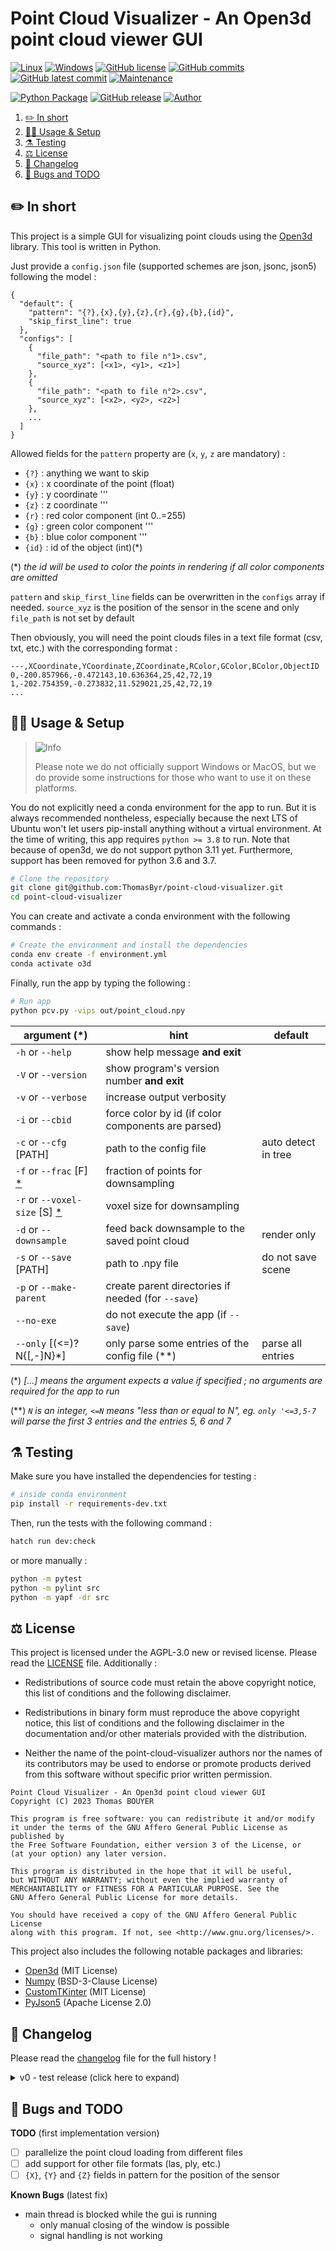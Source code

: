 # Point Cloud Visualizer - An Open3d point cloud viewer GUI

[![Linux](https://svgshare.com/i/Zhy.svg)](https://docs.microsoft.com/en-us/windows/wsl/tutorials/gui-apps)
[![Windows](https://svgshare.com/i/ZhY.svg)](https://svgshare.com/i/ZhY.svg)
[![GitHub license](https://img.shields.io/github/license/ThomasByr/point-cloud-visualizer)](https://github.com/ThomasByr/point-cloud-visualizer/blob/master/LICENSE)
[![GitHub commits](https://badgen.net/github/commits/ThomasByr/point-cloud-visualizer)](https://GitHub.com/ThomasByr/point-cloud-visualizer/commit/)
[![GitHub latest commit](https://badgen.net/github/last-commit/ThomasByr/point-cloud-visualizer)](https://gitHub.com/ThomasByr/point-cloud-visualizer/commit/)
[![Maintenance](https://img.shields.io/badge/maintained%3F-yes-green.svg)](https://GitHub.com/ThomasByr/point-cloud-visualizer/graphs/commit-activity)

[![Python Package](https://github.com/ThomasByr/point-cloud-visualizer/actions/workflows/python-package.yml/badge.svg)](https://github.com/ThomasByr/point-cloud-visualizer/actions/workflows/python-package.yml)
[![GitHub release](https://img.shields.io/github/release/ThomasByr/point-cloud-visualizer)](https://github.com/ThomasByr/point-cloud-visualizer)
[![Author](https://img.shields.io/badge/author-@ThomasByr-blue)](https://github.com/ThomasByr)

1. [✏️ In short](#️-in-short)
2. [👩‍🏫 Usage \& Setup](#-usage--setup)
3. [⚗️ Testing](#️-testing)
4. [⚖️ License](#️-license)
5. [🔄 Changelog](#-changelog)
6. [🐛 Bugs and TODO](#-bugs-and-todo)

## ✏️ In short

This project is a simple GUI for visualizing point clouds using the [Open3d](http://www.open3d.org/) library. This tool is written in Python.

Just provide a `config.json` file (supported schemes are json, jsonc, json5) following the model :

```json5
{
  "default": {
    "pattern": "{?},{x},{y},{z},{r},{g},{b},{id}",
    "skip_first_line": true
  },
  "configs": [
    {
      "file_path": "<path to file n°1>.csv",
      "source_xyz": [<x1>, <y1>, <z1>]
    },
    {
      "file_path": "<path to file n°2>.csv",
      "source_xyz": [<x2>, <y2>, <z2>]
    },
    ...
  ]
}

```

Allowed fields for the `pattern` property are (`x`, `y`, `z` are mandatory) :

- `{?}` : anything we want to skip
- `{x}` : x coordinate of the point (float)
- `{y}` : y coordinate '''
- `{z}` : z coordinate '''
- `{r}` : red color component (int 0..=255)
- `{g}` : green color component '''
- `{b}` : blue color component '''
- `{id}` : id of the object (int)(\*)

(\*) _the id will be used to color the points in rendering if all color components are omitted_

`pattern` and `skip_first_line` fields can be overwritten in the `configs` array if needed. `source_xyz` is the position of the sensor in the scene and only `file_path` is not set by default

Then obviously, you will need the point clouds files in a text file format (csv, txt, etc.) with the corresponding format :

```csv
---,XCoordinate,YCoordinate,ZCoordinate,RColor,GColor,BColor,ObjectID
0,-200.857966,-0.472143,10.636364,25,42,72,19
1,-202.754359,-0.273832,11.529021,25,42,72,19
...
```

## 👩‍🏫 Usage & Setup

> <picture>
>   <source media="(prefers-color-scheme: light)" srcset="https://raw.githubusercontent.com/Mqxx/GitHub-Markdown/main/blockquotes/badge/light-theme/info.svg">
>   <img alt="Info" src="https://raw.githubusercontent.com/Mqxx/GitHub-Markdown/main/blockquotes/badge/dark-theme/info.svg">
> </picture><br>
>
> Please note we do not officially support Windows or MacOS, but we do provide some instructions for those who want to use it on these platforms.

You do not explicitly need a conda environment for the app to run. But it is always recommended nontheless, especially because the next LTS of Ubuntu won't let users pip-install anything without a virtual environment. At the time of writing, this app requires `python >= 3.8` to run. Note that because of open3d, we do not support python 3.11 yet. Furthermore, support has been removed for python 3.6 and 3.7.

```bash
# Clone the repository
git clone git@github.com:ThomasByr/point-cloud-visualizer.git
cd point-cloud-visualizer
```

You can create and activate a conda environment with the following commands :

```bash
# Create the environment and install the dependencies
conda env create -f environment.yml
conda activate o3d
```

Finally, run the app by typing the following :

```bash
# Run app
python pcv.py -vips out/point_cloud.npy
```

| argument (\*)                      | hint                                               | default             |
| ---------------------------------- | -------------------------------------------------- | ------------------- |
| `-h` or `--help`                   | show help message **and exit**                     |                     |
| `-V` or `--version`                | show program's version number **and exit**         |                     |
| `-v` or `--verbose`                | increase output verbosity                          |                     |
| `-i` or `--cbid`                   | force color by id (if color components are parsed) |                     |
| `-c` or `--cfg` [PATH]             | path to the config file                            | auto detect in tree |
| `-f` or `--frac` [F] [\*][1]       | fraction of points for downsampling                |                     |
| `-r` or `--voxel-size` [S] [\*][1] | voxel size for downsampling                        |                     |
| `-d` or `--downsample`             | feed back downsample to the saved point cloud      | render only         |
| `-s` or `--save` [PATH]            | path to .npy file                                  | do not save scene   |
| `-p` or `--make-parent`            | create parent directories if needed (for `--save`) |                     |
| `--no-exe`                         | do not execute the app (if `--save`)               |                     |
| `--only` [(<=)?N{[,-]N}\*]         | only parse some entries of the config file (\*\*)  | parse all entries   |

[1]: ## "frac and voxel-size are mutually exclusive"

(\*) _[...] means the argument expects a value if specified ; no arguments are required for the app to run_

(\*\*) _`N` is an integer, `<=N` means "less than or equal to N", eg. `only '<=3,5-7` will parse the first 3 entries and the entries 5, 6 and 7_

## ⚗️ Testing

Make sure you have installed the dependencies for testing :

```bash
# inside conda environment
pip install -r requirements-dev.txt
```

Then, run the tests with the following command :

```bash
hatch run dev:check
```

or more manually :

```bash
python -m pytest
python -m pylint src
python -m yapf -dr src
```

## ⚖️ License

This project is licensed under the AGPL-3.0 new or revised license. Please read the [LICENSE](LICENSE.md) file. Additionally :

- Redistributions of source code must retain the above copyright notice, this list of conditions and the following disclaimer.

- Redistributions in binary form must reproduce the above copyright notice, this list of conditions and the following disclaimer in the documentation and/or other materials provided with the distribution.

- Neither the name of the point-cloud-visualizer authors nor the names of its contributors may be used to endorse or promote products derived from this software without specific prior written permission.

```LICENSE
Point Cloud Visualizer - An Open3d point cloud viewer GUI
Copyright (C) 2023 Thomas BOUYER

This program is free software: you can redistribute it and/or modify
it under the terms of the GNU Affero General Public License as published by
the Free Software Foundation, either version 3 of the License, or
(at your option) any later version.

This program is distributed in the hope that it will be useful,
but WITHOUT ANY WARRANTY; without even the implied warranty of
MERCHANTABILITY or FITNESS FOR A PARTICULAR PURPOSE. See the
GNU Affero General Public License for more details.

You should have received a copy of the GNU Affero General Public License
along with this program. If not, see <http://www.gnu.org/licenses/>.
```

This project also includes the following notable packages and libraries:

- [Open3d](http://www.open3d.org/) (MIT License)
- [Numpy](https://numpy.org/) (BSD-3-Clause License)
- [CustomTKinter](https://github.com/TomSchimansky/CustomTkinter) (MIT License)
- [PyJson5](https://github.com/Kijewski/pyjson5) (Apache License 2.0)

## 🔄 Changelog

Please read the [changelog](changelog.md) file for the full history !

<details>
  <summary>  v0 - test release (click here to expand) </summary>

**v0.1** first working version

- implemented auto detect for the config file (basic recursive search in non-hidden directories)
- added a proper cli
- `--save`, `--no-exe` and `--only` options in v0.1.3
- more checks for command line arguments
- repo made public

**v0.2** a more complete version

- added `--cbid` and `--frac` to affect rendering _only_
- the parser is no longer bloating the main file
- fixed a bug where points where created with wrong color
- modified `--only` to accept range (type `--only "<=N"` for older behavior)
- support for json5 config files
- `--make_parent` option to not fail if the parent directory in `--save` does not exist

**v0.3** wide python support

- support for python 3.8 to 3.10 (removed 3.6 and 3.7)
- fixed artifacts from previous support
- passive wait for the window to close (see [known bugs](README.md#-bugs-and-todo))
- added `--voxel-size` as an alternative to `--frac`
- `--downsample` option to feed back the downsampling onto the saved file (previously, downsampling was only applied to the rendering)

</details>

## 🐛 Bugs and TODO

**TODO** (first implementation version)

- [ ] parallelize the point cloud loading from different files
- [ ] add support for other file formats (las, ply, etc.)
- [ ] `{X}`, `{Y}` and `{Z}` fields in pattern for the position of the sensor

**Known Bugs** (latest fix)

- main thread is blocked while the gui is running
  - only manual closing of the window is possible
  - signal handling is not working
